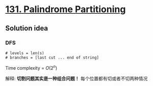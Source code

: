 # [131. Palindrome Partitioning](https://leetcode.com/problems/palindrome-partitioning/)

## Solution idea

### DFS

```
# levels = len(s)
# branches = [last cut ... end of string]
```

Time complexity = $O(2^n)$

解释: **切割问题其实是一种组合问题！** 每个位置都有切或者不切两种情况